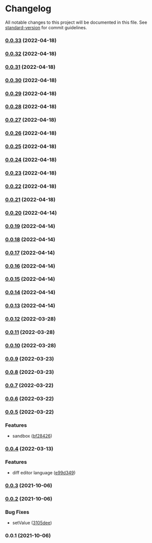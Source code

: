 # Changelog

All notable changes to this project will be documented in this file. See [standard-version](https://github.com/conventional-changelog/standard-version) for commit guidelines.

### [0.0.33](https://github.com/Saber2pr/monaco/compare/v0.0.32...v0.0.33) (2022-04-18)

### [0.0.32](https://github.com/Saber2pr/monaco/compare/v0.0.31...v0.0.32) (2022-04-18)

### [0.0.31](https://github.com/Saber2pr/monaco/compare/v0.0.30...v0.0.31) (2022-04-18)

### [0.0.30](https://github.com/Saber2pr/monaco/compare/v0.0.29...v0.0.30) (2022-04-18)

### [0.0.29](https://github.com/Saber2pr/monaco/compare/v0.0.28...v0.0.29) (2022-04-18)

### [0.0.28](https://github.com/Saber2pr/monaco/compare/v0.0.27...v0.0.28) (2022-04-18)

### [0.0.27](https://github.com/Saber2pr/monaco/compare/v0.0.26...v0.0.27) (2022-04-18)

### [0.0.26](https://github.com/Saber2pr/monaco/compare/v0.0.25...v0.0.26) (2022-04-18)

### [0.0.25](https://github.com/Saber2pr/monaco/compare/v0.0.24...v0.0.25) (2022-04-18)

### [0.0.24](https://github.com/Saber2pr/monaco/compare/v0.0.23...v0.0.24) (2022-04-18)

### [0.0.23](https://github.com/Saber2pr/monaco/compare/v0.0.22...v0.0.23) (2022-04-18)

### [0.0.22](https://github.com/Saber2pr/monaco/compare/v0.0.21...v0.0.22) (2022-04-18)

### [0.0.21](https://github.com/Saber2pr/monaco/compare/v0.0.20...v0.0.21) (2022-04-18)

### [0.0.20](https://github.com/Saber2pr/monaco/compare/v0.0.19...v0.0.20) (2022-04-14)

### [0.0.19](https://github.com/Saber2pr/monaco/compare/v0.0.18...v0.0.19) (2022-04-14)

### [0.0.18](https://github.com/Saber2pr/monaco/compare/v0.0.17...v0.0.18) (2022-04-14)

### [0.0.17](https://github.com/Saber2pr/monaco/compare/v0.0.16...v0.0.17) (2022-04-14)

### [0.0.16](https://github.com/Saber2pr/monaco/compare/v0.0.15...v0.0.16) (2022-04-14)

### [0.0.15](https://github.com/Saber2pr/monaco/compare/v0.0.14...v0.0.15) (2022-04-14)

### [0.0.14](https://github.com/Saber2pr/monaco/compare/v0.0.13...v0.0.14) (2022-04-14)

### [0.0.13](https://github.com/Saber2pr/monaco/compare/v0.0.12...v0.0.13) (2022-04-14)

### [0.0.12](https://github.com/Saber2pr/monaco/compare/v0.0.11...v0.0.12) (2022-03-28)

### [0.0.11](https://github.com/Saber2pr/monaco/compare/v0.0.10...v0.0.11) (2022-03-28)

### [0.0.10](https://github.com/Saber2pr/monaco/compare/v0.0.9...v0.0.10) (2022-03-28)

### [0.0.9](https://github.com/Saber2pr/monaco/compare/v0.0.8...v0.0.9) (2022-03-23)

### [0.0.8](https://github.com/Saber2pr/monaco/compare/v0.0.7...v0.0.8) (2022-03-23)

### [0.0.7](https://github.com/Saber2pr/monaco/compare/v0.0.6...v0.0.7) (2022-03-22)

### [0.0.6](https://github.com/Saber2pr/monaco/compare/v0.0.5...v0.0.6) (2022-03-22)

### [0.0.5](https://github.com/Saber2pr/monaco/compare/v0.0.4...v0.0.5) (2022-03-22)


### Features

* sandbox ([bf28426](https://github.com/Saber2pr/monaco/commit/bf284267e557e18b82654bfeb83b96f45c941999))

### [0.0.4](https://github.com/Saber2pr/monaco/compare/v0.0.3...v0.0.4) (2022-03-13)


### Features

* diff editor language ([e99d349](https://github.com/Saber2pr/monaco/commit/e99d349bb5fa8613efb4a8664c08e13bf4b1932c))

### [0.0.3](https://github.com/Saber2pr/monaco/compare/v0.0.2...v0.0.3) (2021-10-06)

### [0.0.2](https://github.com/Saber2pr/monaco/compare/v0.0.1...v0.0.2) (2021-10-06)


### Bug Fixes

* setValue ([3105dee](https://github.com/Saber2pr/monaco/commit/3105dee4bf6c22a0c319f42d146dc062d7e85daa))

### 0.0.1 (2021-10-06)
